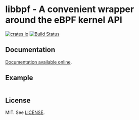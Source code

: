 # libbpf - A convenient wrapper around the eBPF kernel API

[![crates.io](http://meritbadge.herokuapp.com/libbpf)](https://crates.io/crates/libbpf)
[![Build Status](https://travis-ci.org/badboy/libbpf-rs.svg?branch=master)](https://travis-ci.org/badboy/libbpf-rs)

## Documentation

[Documentation available online](https://docs.rs/libbpf).

## Example

```rust
```

## License

MIT. See [LICENSE](LICENSE).

